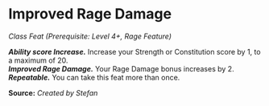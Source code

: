 # Improved Rage Damage
*Class Feat (Prerequisite: Level 4+, Rage Feature)*  

***Ability score Increase.*** Increase your Strength or Constitution score by 1, to a maximum of 20.  
***Improved Rage Damage.*** Your Rage Damage bonus increases by 2.  
***Repeatable.*** You can take this feat more than once.



**Source:** *Created by Stefan*